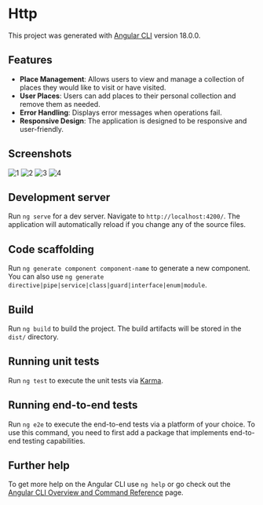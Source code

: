 # Http

This project was generated with [Angular CLI](https://github.com/angular/angular-cli) version 18.0.0.

## Features

- **Place Management**: Allows users to view and manage a collection of places they would like to visit or have visited.
- **User Places**: Users can add places to their personal collection and remove them as needed.
- **Error Handling**: Displays error messages when operations fail.
- **Responsive Design**: The application is designed to be responsive and user-friendly.

## Screenshots

![1](https://github.com/user-attachments/assets/1062e6ed-013e-421a-844f-0bb80360726d)
![2](https://github.com/user-attachments/assets/de34063b-fe09-412a-ab93-79fb32698661)
![3](https://github.com/user-attachments/assets/c89f10a3-d804-4460-b219-e9d3344e3e64)
![4](https://github.com/user-attachments/assets/4df8fd8b-24b4-4683-ab18-d3b4d219b873)

## Development server

Run `ng serve` for a dev server. Navigate to `http://localhost:4200/`. The application will automatically reload if you change any of the source files.

## Code scaffolding

Run `ng generate component component-name` to generate a new component. You can also use `ng generate directive|pipe|service|class|guard|interface|enum|module`.

## Build

Run `ng build` to build the project. The build artifacts will be stored in the `dist/` directory.

## Running unit tests

Run `ng test` to execute the unit tests via [Karma](https://karma-runner.github.io).

## Running end-to-end tests

Run `ng e2e` to execute the end-to-end tests via a platform of your choice. To use this command, you need to first add a package that implements end-to-end testing capabilities.

## Further help

To get more help on the Angular CLI use `ng help` or go check out the [Angular CLI Overview and Command Reference](https://angular.io/cli) page.
